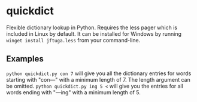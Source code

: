 # quickdict
Flexible dictionary lookup in Python. Requires the less pager which is included in Linux by default. It can be installed for Windows by running ```winget install jftuga.less``` from your command-line. 

## Examples
```python quickdict.py con 7``` will give you all the dictionary entries for words starting with "con—" with a minimum length of 7. The length argument can be omitted.
```python quickdict.py ing 5 <``` will give you the entries for all words ending with "—ing" with a minimum length of 5.
